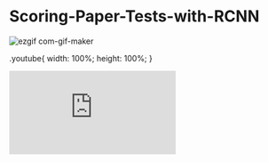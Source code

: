 # Scoring-Paper-Tests-with-RCNN

![ezgif com-gif-maker](https://user-images.githubusercontent.com/49023717/144734682-5317a371-c87e-4935-86e8-e9d1da6980c6.gif)




.youtube{
    width: 100%;
    height: 100%;
}

<iframe class="youtube" src="https://www.youtube.com/embed/nVRXpLfXRB0"  
 frameborder="0" allow="autoplay; encrypted-media" allowfullscreen></iframe>  

